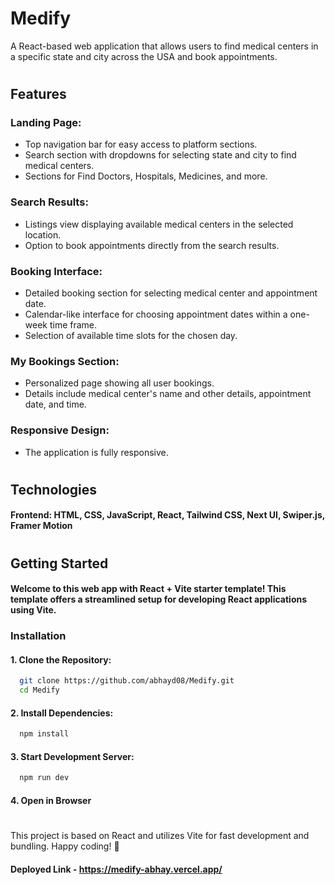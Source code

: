 # Medify

A React-based web application that allows users to find medical centers in a specific state and city across the USA and book appointments.

#

## Features

### Landing Page:

- Top navigation bar for easy access to platform sections.
- Search section with dropdowns for selecting state and city to find medical centers.
- Sections for Find Doctors, Hospitals, Medicines, and more.

### Search Results:

- Listings view displaying available medical centers in the selected location.
- Option to book appointments directly from the search results.

### Booking Interface:

- Detailed booking section for selecting medical center and appointment date.
- Calendar-like interface for choosing appointment dates within a one-week time frame.
- Selection of available time slots for the chosen day.

### My Bookings Section:

- Personalized page showing all user bookings.
- Details include medical center's name and other details, appointment date, and time.

### Responsive Design:

- The application is fully responsive.

#

## Technologies

#### Frontend: HTML, CSS, JavaScript, React, Tailwind CSS, Next UI, Swiper.js, Framer Motion

#

## Getting Started

#### Welcome to this web app with React + Vite starter template! This template offers a streamlined setup for developing React applications using Vite.

### Installation

#### 1. Clone the Repository:

```bash
  git clone https://github.com/abhayd08/Medify.git
  cd Medify
```

#### 2. Install Dependencies:

```bash
  npm install
```

#### 3. Start Development Server:

```bash
  npm run dev
```

#### 4. Open in Browser

#

This project is based on React and utilizes Vite for fast development and bundling. Happy coding! 🚀

#### Deployed Link - https://medify-abhay.vercel.app/
